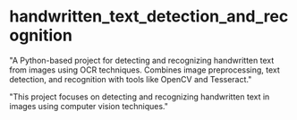 # handwritten_text_detection_and_recognition
"A Python-based project for detecting and recognizing handwritten text from images using OCR techniques. Combines image preprocessing, text detection, and recognition with tools like OpenCV and Tesseract."

 "This project focuses on detecting and recognizing handwritten text in images using computer vision techniques." 